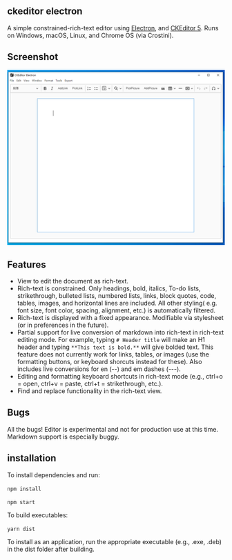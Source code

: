 ## ckeditor electron 

A simple constrained-rich-text editor using [Electron](https://www.electronjs.org/), and [CKEditor 5](https://github.com/ckeditor/ckeditor5). Runs on Windows, macOS, Linux, and Chrome OS (via Crostini).


## Screenshot

![screenshot.png](screenshot.png)

## Features
*   View to edit the document as rich-text.
*   Rich-text is constrained. Only headings, bold, italics, To-do lists, strikethrough, bulleted lists, numbered lists, links, block quotes, code, tables, images, and horizontal lines are included. All other styling( e.g. font size, font color, spacing, alignment, etc.) is automatically filtered.
*   Rich-text is displayed with a fixed appearance. Modifiable via stylesheet (or in preferences in the future).
*   Partial support for live conversion of markdown into rich-text in rich-text editing mode. For example, typing `# Header title` will make an H1 header and typing `**This text is bold.**` will give bolded text. This feature does not currently work for links, tables, or images (use the formatting buttons, or keyboard shorcuts instead for these). Also includes live conversions for en (--) and em dashes (---).
*   Editing and formatting keyboard shortcuts in rich-text mode (e.g., ctrl+o = open, ctrl+v = paste, ctrl+t = strikethrough, etc.).
*   Find and replace functionality in the rich-text view.

## Bugs

All the bugs! Editor is experimental and not for production use at this time. Markdown support is especially buggy.

## installation

To install dependencies and run:

`npm install`

`npm start`

To build executables:

`yarn dist`

To install as an application, run the appropriate executable (e.g., .exe, .deb) in the dist folder after building.
